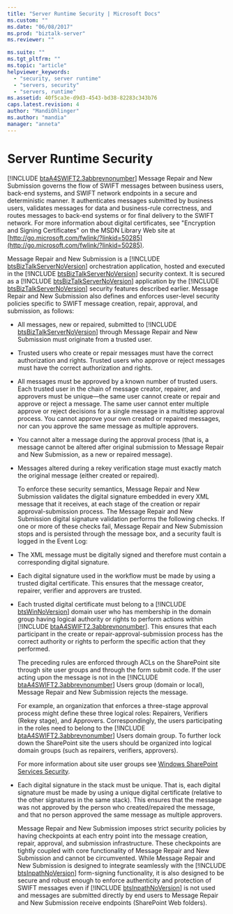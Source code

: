 ```yaml
---
title: "Server Runtime Security | Microsoft Docs"
ms.custom: ""
ms.date: "06/08/2017"
ms.prod: "biztalk-server"
ms.reviewer: ""

ms.suite: ""
ms.tgt_pltfrm: ""
ms.topic: "article"
helpviewer_keywords: 
  - "security, server runtime"
  - "servers, security"
  - "servers, runtime"
ms.assetid: 40f5ca3e-d9d3-4543-bd38-82283c343b76
caps.latest.revision: 4
author: "MandiOhlinger"
ms.author: "mandia"
manager: "anneta"
---
```

# Server Runtime Security
[!INCLUDE [btaA4SWIFT2.3abbrevnonumber](../../includes/btaa4swift2-3abbrevnonumber-md.md)] Message Repair and New Submission governs the flow of SWIFT messages between business users, back-end systems, and SWIFT network endpoints in a secure and deterministic manner. It authenticates messages submitted by business users, validates messages for data and business-rule correctness, and routes messages to back-end systems or for final delivery to the SWIFT network. For more information about digital certificates, see "Encryption and Signing Certificates" on the MSDN Library Web site at [http://go.microsoft.com/fwlink/?linkid=50285](http://go.microsoft.com/fwlink/?linkid=50285).  
  
 Message Repair and New Submission is a [!INCLUDE [btsBizTalkServerNoVersion](../../includes/btsbiztalkservernoversion-md.md)] orchestration application, hosted and executed in the [!INCLUDE [btsBizTalkServerNoVersion](../../includes/btsbiztalkservernoversion-md.md)] security context. It is secured as a [!INCLUDE [btsBizTalkServerNoVersion](../../includes/btsbiztalkservernoversion-md.md)] application by the [!INCLUDE [btsBizTalkServerNoVersion](../../includes/btsbiztalkservernoversion-md.md)] security features described earlier. Message Repair and New Submission also defines and enforces user-level security policies specific to SWIFT message creation, repair, approval, and submission, as follows:  
  
- All messages, new or repaired, submitted to [!INCLUDE [btsBizTalkServerNoVersion](../../includes/btsbiztalkservernoversion-md.md)] through Message Repair and New Submission must originate from a trusted user.  
  
- Trusted users who create or repair messages must have the correct authorization and rights. Trusted users who approve or reject messages must have the correct authorization and rights.  
  
- All messages must be approved by a known number of trusted users. Each trusted user in the chain of message creator, repairer, and approvers must be unique—the same user cannot create or repair and approve or reject a message. The same user cannot enter multiple approve or reject decisions for a single message in a multistep approval process. You cannot approve your own created or repaired messages, nor can you approve the same message as multiple approvers.  
  
- You cannot alter a message during the approval process (that is, a message cannot be altered after original submission to Message Repair and New Submission, as a new or repaired message).  
  
- Messages altered during a rekey verification stage must exactly match the original message (either created or repaired).  
  
  To enforce these security semantics, Message Repair and New Submission validates the digital signature embedded in every XML message that it receives, at each stage of the creation or repair approval-submission process. The Message Repair and New Submission digital signature validation performs the following checks. If one or more of these checks fail, Message Repair and New Submission stops and is persisted through the message box, and a security fault is logged in the Event Log:  
  
- The XML message must be digitally signed and therefore must contain a corresponding digital signature.  
  
- Each digital signature used in the workflow must be made by using a trusted digital certificate. This ensures that the message creator, repairer, verifier and approvers are trusted.  
  
- Each trusted digital certificate must belong to a [!INCLUDE [btsWinNoVersion](../../includes/btswinnoversion-md.md)] domain user who has membership in the domain group having logical authority or rights to perform actions within [!INCLUDE [btaA4SWIFT2.3abbrevnonumber](../../includes/btaa4swift2-3abbrevnonumber-md.md)]. This ensures that each participant in the create or repair-approval-submission process has the correct authority or rights to perform the specific action that they performed.  
  
   The preceding rules are enforced through ACLs on the SharePoint site through site user groups and through the form submit code. If the user acting upon the message is not in the [!INCLUDE [btaA4SWIFT2.3abbrevnonumber](../../includes/btaa4swift2-3abbrevnonumber-md.md)] Users group (domain or local), Message Repair and New Submission rejects the message.  
  
   For example, an organization that enforces a three-stage approval process might define these three logical roles: Repairers, Verifiers (Rekey stage), and Approvers. Correspondingly, the users participating in the roles need to belong to the [!INCLUDE [btaA4SWIFT2.3abbrevnonumber](../../includes/btaa4swift2-3abbrevnonumber-md.md)] Users domain group. To further lock down the SharePoint site the users should be organized into logical domain groups (such as repairers, verifiers, approvers).  
  
   For more information about site user groups see [Windows SharePoint Services Security](../../adapters-and-accelerators/accelerator-swift/windows-sharepoint-services-security.md).  
  
- Each digital signature in the stack must be unique. That is, each digital signature must be made by using a unique digital certificate (relative to the other signatures in the same stack). This ensures that the message was not approved by the person who created/repaired the message, and that no person approved the same message as multiple approvers.  
  
  Message Repair and New Submission imposes strict security policies by having checkpoints at each entry point into the message creation, repair, approval, and submission infrastructure. These checkpoints are tightly coupled with core functionality of Message Repair and New Submission and cannot be circumvented. While Message Repair and New Submission is designed to integrate seamlessly with the [!INCLUDE [btsInpathNoVersion](../../includes/btsinpathnoversion-md.md)] form-signing functionality, it is also designed to be secure and robust enough to enforce authenticity and protection of SWIFT messages even if [!INCLUDE [btsInpathNoVersion](../../includes/btsinpathnoversion-md.md)] is not used and messages are submitted directly by end users to Message Repair and New Submission receive endpoints (SharePoint Web folders).